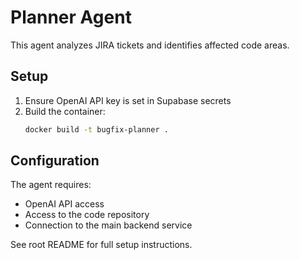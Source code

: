 
# Planner Agent

This agent analyzes JIRA tickets and identifies affected code areas.

## Setup

1. Ensure OpenAI API key is set in Supabase secrets
2. Build the container:
   ```bash
   docker build -t bugfix-planner .
   ```

## Configuration

The agent requires:
- OpenAI API access
- Access to the code repository
- Connection to the main backend service

See root README for full setup instructions.
